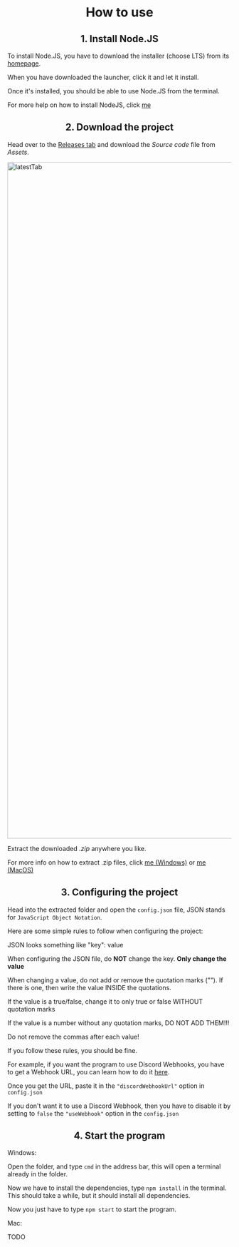 <h1 align="center">How to use</h1>

<h2 align="center">1. Install Node.JS</h2>

To install Node.JS, you have to download the installer (choose LTS) from its [homepage](https://nodejs.org/).

When you have downloaded the launcher, click it and let it install.

Once it's installed, you should be able to use Node.JS from the terminal.

For more help on how to install NodeJS, click [me](https://www.pluralsight.com/guides/getting-started-with-nodejs)

<h2 align="center">2. Download the project</h2>

Head over to the [Releases tab](https://github.com/aesthetic0001/2Lazy2Flip/releases/latest) and download the <em>Source code</em> file from <em>Assets</em>.

<img width="1517" alt="latestTab" src="https://user-images.githubusercontent.com/15858616/144899052-f4044eb2-f7cc-4c1b-9cc1-f11a4d367b24.png">

Extract the downloaded <em>.zip</em> anywhere you like.

For more info on how to extract .zip files, click [me (Windows)](https://www.cedarville.edu/insights/computer-help/post/how-to-extract-files-from-a-zipped-compressed-folder) or [me (MacOS)](https://www.businessinsider.com/how-to-unzip-files-on-mac#:~:text=To%20unzip%20zipped%20files%20on,zipped%20folder%20on%20your%20desktop.)

<h2 align="center">3. Configuring the project</h2>

Head into the extracted folder and open the `config.json` file, JSON stands for `JavaScript Object Notation`.

Here are some simple rules to follow when configuring the project:

JSON looks something like "key": value

When configuring the JSON file, do <b>NOT</b> change the key. <b>Only change the value</b>

When changing a value, do not add or remove the quotation marks (""). If there is one, then write the value INSIDE the quotations.

If the value is a true/false, change it to only true or false WITHOUT quotation marks

If the value is a number without any quotation marks, DO NOT ADD THEM!!!

Do not remove the commas after each value!

If you follow these rules, you should be fine. 

For example, if you want the program to use Discord Webhooks, you have to get a Webhook URL, you can learn how to do it [here](https://help.dashe.io/en/articles/2521940-how-to-create-a-discord-webhook-url).

Once you get the URL, paste it in the `"discordWebhookUrl"` option in `config.json`

If you don't want it to use a Discord Webhook, then you have to disable it by setting to `false` the `"useWebhook"` option in the `config.json`

<h2 align="center">4. Start the program</h2>

Windows:

Open the folder, and type `cmd` in the address bar, this will open a terminal already in the folder.

Now we have to install the dependencies, type `npm install` in the terminal. This should take a while, but it should install all dependencies.

Now you just have to type `npm start` to start the program.

Mac:

TODO
